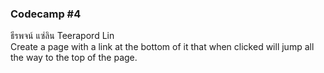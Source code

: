### Codecamp #4  
ธีรพจน์ แซ่ลิน Teerapord Lin  
Create a page with a link at the bottom of it that when clicked will jump all the way to the top of the page.
